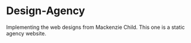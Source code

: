 # Design-Agency
Implementing the web designs from Mackenzie Child. This one is a static agency website.
